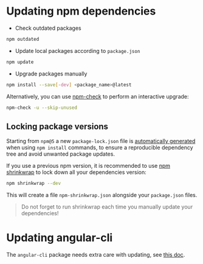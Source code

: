 # Updating npm dependencies

- Check outdated packages
```bash
npm outdated 
```

- Update local packages according to `package.json`
```bash
npm update
```

- Upgrade packages manually
```sh
npm install --save[-dev] <package_name>@latest
```

Alternatively, you can use [npm-check](https://github.com/dylang/npm-check) to perform an interactive upgrade:
```sh
npm-check -u --skip-unused
```

## Locking package versions

Starting from `npm@5` a new `package-lock.json` file is
[automatically generated](https://docs.npmjs.com/files/package-locks) when using `npm install` commands, to ensure a
reproducible dependency tree and avoid unwanted package updates.

If you use a previous npm version, it is recommended to use [npm shrinkwrap](https://docs.npmjs.com/cli/shrinkwrap) to
lock down all your dependencies version:
```sh
npm shrinkwrap --dev
```

This will create a file `npm-shrinkwrap.json` alongside your `package.json` files.
 
> Do not forget  to run shrinkwrap each time you manually update your dependencies! 

# Updating angular-cli

The `angular-cli` package needs extra care with updating, see
[this doc](https://github.com/angular/angular-cli#updating-angular-cli).
